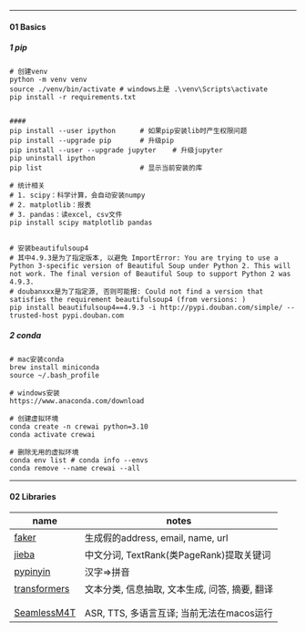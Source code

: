 

---
#### 01 Basics

##### 1 pip



```shell
# 创建venv
python -m venv venv
source ./venv/bin/activate # windows上是 .\venv\Scripts\activate
pip install -r requirements.txt


####
pip install --user ipython 		# 如果pip安装lib时产生权限问题
pip install --upgrade pip	 	# 升级pip
pip install --user --upgrade jupyter	# 升级jupyter
pip uninstall ipython
pip list						# 显示当前安装的库 

# 统计相关
# 1. scipy：科学计算，会自动安装numpy
# 2. matplotlib：报表
# 3. pandas：读excel, csv文件
pip install scipy matplotlib pandas


# 安装beautifulsoup4
# 其中4.9.3是为了指定版本, 以避免 ImportError: You are trying to use a Python 3-specific version of Beautiful Soup under Python 2. This will not work. The final version of Beautiful Soup to support Python 2 was 4.9.3.
# doubanxxx是为了指定源, 否则可能报: Could not find a version that satisfies the requirement beautifulsoup4 (from versions: )
pip install beautifulsoup4==4.9.3 -i http://pypi.douban.com/simple/ --trusted-host pypi.douban.com 
```



##### 2 conda



```shell
# mac安装conda
brew install miniconda
source ~/.bash_profile

# windows安装
https://www.anaconda.com/download

# 创建虚拟环境
conda create -n crewai python=3.10
conda activate crewai

# 删除无用的虚拟环境
conda env list # conda info --envs
conda remove --name crewai --all
```





---

#### 02 Libraries

| name                                                         | notes                                          |
| ------------------------------------------------------------ | ---------------------------------------------- |
| [faker](https://faker.readthedocs.io/en/master/)             | 生成假的address, email, name, url              |
| [jieba](https://github.com/fxsjy/jieba)                      | 中文分词, TextRank(类PageRank)提取关键词       |
| [pypinyin](https://pypi.org/project/pypinyin)                | 汉字=>拼音                                     |
| [transformers](https://github.com/huggingface/transformers)  | 文本分类, 信息抽取, 文本生成, 问答, 摘要, 翻译 |
|                                                              |                                                |
|                                                              |                                                |
| [SeamlessM4T](https://github.com/facebookresearch/seamless_communication) | ASR, TTS, 多语言互译; 当前无法在macos运行      |

